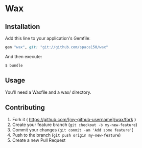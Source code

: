 # Wax

## Installation

Add this line to your application's Gemfile:

```ruby
gem "wax", git: "git://github.com/space150/wax"
```

And then execute:

    $ bundle


## Usage

You'll need a Waxfile and a wax/ directory.


## Contributing

1. Fork it ( https://github.com/[my-github-username]/wax/fork )
2. Create your feature branch (`git checkout -b my-new-feature`)
3. Commit your changes (`git commit -am 'Add some feature'`)
4. Push to the branch (`git push origin my-new-feature`)
5. Create a new Pull Request
